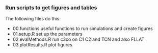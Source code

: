 ### Run scripts to get figures and tables

The following files do this:
- 00.functions useful functions to run simulations and create figures
- 01.setup.R set up the parameters
- 02.evalMethods.R run c3co on C1 C2 and TCN and also  FLLAT
- 03.plotResults.R plot figures 